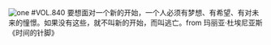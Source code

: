![one](http://image.wufazhuce.com/Fms0nIjMVtzRQXjKi1g25HKA0JSv)
#VOL.840
要想面对一个新的开始，一个人必须有梦想、有希望、有对未来的憧憬。如果没有这些，就不叫新的开始，而叫逃亡。from 玛丽亚·杜埃尼亚斯《时间的针脚》